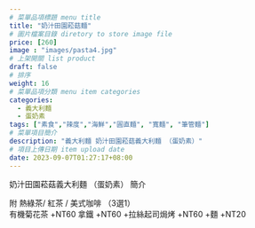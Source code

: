 ```yaml
---
# 菜單品項標題 menu title 
title: "奶汁田園菘菇麵"
# 圖片檔案目錄 diretory to store image file
price: [260] 
image : "images/pasta4.jpg"
# 上架開關 list product 
draft: false
# 排序
weight: 16 
# 菜單品項分類 menu item categories 
categories:
  - 義大利麵
  - 蛋奶素
tags: ["素食","辣度","海鮮","圓直麵", "寬麵", "筆管麵"]
# 菜單項目簡介 
description: "義大利麵 奶汁田園菘菇義大利麵 （蛋奶素）"
# 項目上傳日期 item upload date 
date: 2023-09-07T01:27:17+08:00
---
```


奶汁田園菘菇義大利麵 （蛋奶素） 簡介


  附 熱綠茶/ 紅茶 / 美式咖啡 （3選1）\
  有機菊花茶 +NT60
  拿鐵 +NT60
  +拉絲起司焗烤 +NT60
  +麵 +NT20
